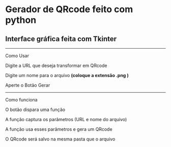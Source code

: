 <h1>Gerador de QRcode feito com python</h1>

<h2>Interface gráfica feita com Tkinter</h2>

<hr>

<p>Como Usar</p>

<p>Digite a URL que deseja transformar em QRcode</p>

<p>Digite um nome para o arquivo <strong>(coloque a extensão .png )</strong> </p>

<p>Aperte o Botão Gerar</p>

<hr>

<p>Como funciona</p>

<p>O botão dispara uma função</p>

<p>A função captura os parâmetros (URL e nome do arquivo)</p>

<p>A função usa esses parâmetros e gera um QRcode</p>

<p>O QRcode será salvo na mesma pasta que o arquivo</p>
